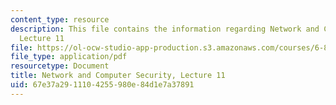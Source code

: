 ```yaml
---
content_type: resource
description: This file contains the information regarding Network and Computer Security,
  Lecture 11
file: https://ol-ocw-studio-app-production.s3.amazonaws.com/courses/6-857-network-and-computer-security-spring-2014/67e37a2911104255980e84d1e7a37891_MIT6_857S14_Lec11.pdf
file_type: application/pdf
resourcetype: Document
title: Network and Computer Security, Lecture 11
uid: 67e37a29-1110-4255-980e-84d1e7a37891
---
```

